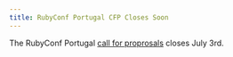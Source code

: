 ```yaml
---
title: RubyConf Portugal CFP Closes Soon
---
```


The RubyConf Portugal [call for proprosals][cfp] closes July 3rd.

[cfp]: https://groupbuddies.typeform.com/to/rViVZB
